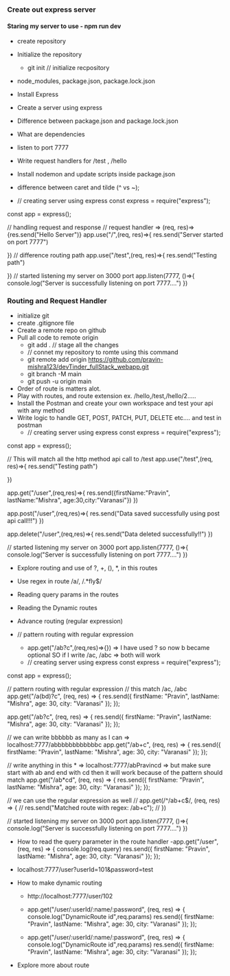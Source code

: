 ### Create out express server
#### Staring my server to use - npm run dev
- create repository
- Initialize the repository
    - git init // initialize recpository

- node_modules, package.json, package.lock.json
- Install Express
- Create a server using express
- Difference between package.json and package.lock.json
- What are dependencies
- listen to port 7777
- Write request handlers for /test , /hello
- Install nodemon and update scripts inside package.json
- difference between caret and tilde (^ vs ~);
* // creating server using express
const express = require("express");

const app = express();

// handling request and response 
// request handler => (req, res)=>{res.send("Hello Server")}
app.use("/",(req, res)=>{
    res.send("Server started on port 7777")

})
// difference routing path
app.use("/test",(req, res)=>{
    res.send("Testing path")

})
// started listening my server on 3000 port
app.listen(7777, ()=>{
    console.log("Server is successfully listening on port 7777....")
})

### Routing and Request Handler
- initialize git
- create .gitignore file
- Create a remote repo on github
- Pull all code to remote origin
    - git add . // stage all the changes
    - // connet my repository to romte using this command
    - git remote add origin https://github.com/pravin-mishra123/devTinder_fullStack_webapp.git
    - git branch -M main
    - git push -u origin main
- Order of route is matters alot.
- Play with routes, and route extension ex. /hello,/test,/hello/2.....
- Install the Postman and create your own workspace and test your api with any method
- Write logic to handle GET, POST, PATCH, PUT, DELETE etc.... and test in postman
    - // creating server using express
const express = require("express");

const app = express();

// This will match all the http method api call to /test
app.use("/test",(req, res)=>{
    res.send("Testing path")

})

app.get("/user",(req,res)=>{
    res.send({firstName:"Pravin", lastName:"Mishra", age:30,city:"Varanasi"})
})

app.post("/user",(req,res)=>{
    res.send("Data saved successfully using post api call!!!")
})

app.delete("/user",(req,res)=>{
    res.send("Data deleted successfully!!")
})

// started listening my server on 3000 port
app.listen(7777, ()=>{
    console.log("Server is successfully listening on port 7777....")
})

- Explore routing and use of ?, +, (), *, in this routes
- Use regex in route /a/, /.*fly$/
- Reading query params in the routes
- Reading the Dynamic routes

- Advance routing (regular expression)
- // pattern routing with regular expression
    - app.get("/ab?c",(req,res)=>{}) => I have used ? so now b became optional SO if I write /ac, /abc => both will work
    - // creating server using express
const express = require("express");

const app = express();

// pattern routing with regular expression
// this match /ac, /abc
app.get("/a(bd)?c", (req, res) => {
  res.send({ firstName: "Pravin", lastName: "Mishra", age: 30, city: "Varanasi" });
});

app.get("/ab?c", (req, res) => {
  res.send({ firstName: "Pravin", lastName: "Mishra", age: 30, city: "Varanasi" });
});

// we can write bbbbbb as many as I can => localhost:7777/abbbbbbbbbbbbc
app.get("/ab+c", (req, res) => {
  res.send({ firstName: "Pravin", lastName: "Mishra", age: 30, city: "Varanasi" });
});

// write anything in this * => localhost:7777/abPravincd => but make sure start with ab and end with cd then it will work because of the pattern should match
app.get("/ab*cd", (req, res) => {
  res.send({ firstName: "Pravin", lastName: "Mishra", age: 30, city: "Varanasi" });
});

// we can use the regular expression as well
// app.get(/^\/ab+c$/, (req, res) => {
//   res.send("Matched route with regex: /ab+c");
// })

// started listening my server on 3000 port
app.listen(7777, ()=>{
    console.log("Server is successfully listening on port 7777....")
})

* How to read the query parameter in the route handler
    -app.get("/user", (req, res) => {
    console.log(req.query)
  res.send({ firstName: "Pravin", lastName: "Mishra", age: 30, city: "Varanasi" });
});

- localhost:7777/user?userId=101&password=test

* How to make dynamic routing 
    - http://localhost:7777/user/102

    - app.get("/user/:userId/:name/:password", (req, res) => {
    console.log("DynamicRoute id",req.params)
  res.send({ firstName: "Pravin", lastName: "Mishra", age: 30, city: "Varanasi" });
});

    - app.get("/user/:userId/:name/:password", (req, res) => {
    console.log("DynamicRoute id",req.params)
  res.send({ firstName: "Pravin", lastName: "Mishra", age: 30, city: "Varanasi" });
});

- Explore more about route



